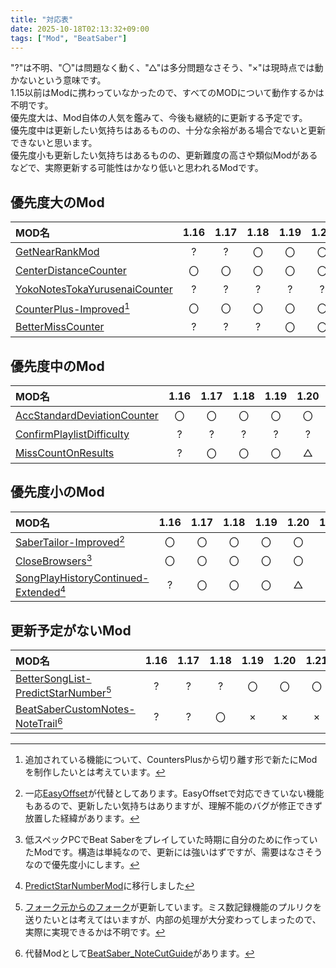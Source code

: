 ```yaml
---
title: "対応表"
date: 2025-10-18T02:13:32+09:00
tags: ["Mod", "BeatSaber"]
---
```

"?"は不明、"〇"は問題なく動く、"△"は多分問題なさそう、"×"は現時点では動かないという意味です。  
1.15以前はModに携わっていなかったので、すべてのMODについて動作するかは不明です。  
優先度大は、Mod自体の人気を鑑みて、今後も継続的に更新する予定です。  
優先度中は更新したい気持ちはあるものの、十分な余裕がある場合でないと更新できないと思います。  
優先度小も更新したい気持ちはあるものの、更新難度の高さや類似Modがあるなどで、実際更新する可能性はかなり低いと思われるModです。

## 優先度大のMod
|MOD名|1.16|1.17|1.18|1.19|1.20|1.21|1.22|1.23|1.24|
|:--|:--:|:--:|:--:|:--:|:--:|:--:|:---:|:---:|:---:|
|[GetNearRankMod](https://github.com/rakkyo150/GetNearRankMod/releases)|?|?|〇|〇|〇|〇|〇|〇|〇|
|[CenterDistanceCounter](https://github.com/rakkyo150/CenterDistanceCounter/releases)|〇|〇|〇|〇|〇|〇|〇|〇|〇|
|[YokoNotesTokaYurusenaiCounter](https://github.com/rakkyo150/YokoNotesTokaYurusenaiCounter)|?|?|?|?|?|?|〇|〇|〇|
|[CounterPlus-Improved](https://github.com/rakkyo150/CounterPlus-Improved/releases)[^1]|〇|〇|〇|〇|〇|〇|〇|〇|〇|
|[BetterMissCounter](https://github.com/rakkyo150/BetterMissCounter/releases)|?|?|?|〇|〇|〇|〇|〇|△|

## 優先度中のMod
|MOD名|1.16|1.17|1.18|1.19|1.20|1.21|1.22|1.23|1.24|
|:--|:--:|:--:|:--:|:--:|:--:|:--:|:---:|:---:|:---:|
|[AccStandardDeviationCounter](https://github.com/rakkyo150/AccStandardDeviationCounter/releases)|〇|〇|〇|〇|〇|〇|〇|〇|△|
|[ConfirmPlaylistDifficulty](https://github.com/rakkyo150/ConfirmPlaylistDifficulty/releases)|?|?|?|?|?|〇|〇|〇|〇|
|[MissCountOnResults](https://github.com/rakkyo150/MissCountOnResults/releases)|?|〇|〇|〇|△|〇|〇|〇|〇|

## 優先度小のMod
|MOD名|1.16|1.17|1.18|1.19|1.20|1.21|1.22|1.23|1.24|
|:--|:--:|:--:|:--:|:--:|:--:|:--:|:---:|:---:|:---:|
|[SaberTailor-Improved](https://github.com/rakkyo150/SaberTailor-Improved/releases)[^2]|〇|〇|〇|〇|〇|〇|〇|〇|△|
|[CloseBrowsers](https://github.com/rakkyo150/CloseBrowsers/releases)[^3]|〇|〇|〇|〇|〇|〇|〇|〇|〇|
|[SongPlayHistoryContinued-Extended](https://github.com/rakkyo150/SongPlayHistoryContinued-Extended/releases)[^4]|?|〇|〇|〇|△|〇|〇|〇|〇|

## 更新予定がないMod
|MOD名|1.16|1.17|1.18|1.19|1.20|1.21|1.22|1.23|1.24|
|:--|:--:|:--:|:--:|:--:|:--:|:--:|:---:|:---:|:---:|
|[BetterSongList-PredictStarNumber](https://github.com/rakkyo150/BetterSongList-PredictStarNumber/releases)[^5]|?|?|?|〇|〇|〇|〇|〇|〇|
|[BeatSaberCustomNotes-NoteTrail](https://github.com/rakkyo150/BeatSaberCustomNotes-NoteTrail/releases)[^6]|?|?|〇|×|×|×|×|×|×|

[^1]:追加されている機能について、CountersPlusから切り離す形で新たにModを制作したいとは考えています。
[^2]:一応[EasyOffset](https://github.com/Reezonate/EasyOffset)が代替としてあります。EasyOffsetで対応できていない機能もあるので、更新したい気持ちはありますが、理解不能のバグが修正できず放置した経緯があります。
[^3]:低スペックPCでBeat Saberをプレイしていた時期に自分のために作っていたModです。構造は単純なので、更新には強いはずですが、需要はなさそうなので優先度小にします。
[^4]:[PredictStarNumberMod](https://github.com/rakkyo150/PredictStarNumberMod)に移行しました
[^5]:[フォーク元からのフォーク](https://github.com/qe201020335/SongPlayHistory)が更新しています。ミス数記録機能のプルリクを送りたいとは考えてはいますが、内部の処理が大分変わってしまったので、実際に実現できるかは不明です。
[^6]:代替Modとして[BeatSaber_NoteCutGuide](https://github.com/Loloppe/BeatSaber_NoteCutGuide)があります。